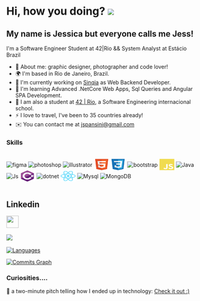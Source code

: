 <h1 align="left"> Hi, how you doing? <img src="https://raw.githubusercontent.com/kaueMarques/kaueMarques/master/hi.gif" width="30px"></h1>
<h2> My name is Jessica but everyone calls me Jess!</h2>

I'm a Software Engineer Student at 42|Rio && System Analyst at Estácio Brazil <br>

* 💬  About me: graphic designer, photographer and code lover!<br>
* 🌍  I'm based in Rio de Janeiro, Brazil.
* 🚀  I'm currently working on [Sinqia](https://sinqia.com.br/) as Web Backend Developer.
* 🧠  I'm learning Advanced .NetCore Web Apps, Sql Queries and Angular SPA Development.
* 🎒  I am also a student at [42 | Rio](https://42.rio/), a Software Engineering internacional school.
* ⚡  I love to travel, I've been to 35 countries already!
* ✉️  You can contact me at [jspansini@gmail.com](mailto:jspansini@gmail.com)


### Skills

  <div style="display: inline_block align: center "><br>
   
  <img align="center" alt="figma" height="30" width="40" src="https://cdn.jsdelivr.net/gh/devicons/devicon/icons/figma/figma-original.svg" />    
  <img align="center" alt="photoshop" height="30" width="40" src="https://cdn.jsdelivr.net/gh/devicons/devicon/icons/photoshop/photoshop-plain.svg" />
  <img align="center" alt="illustrator" height="30" width="40" src="https://cdn.jsdelivr.net/gh/devicons/devicon/icons/illustrator/illustrator-plain.svg" />           
          
  <img align="center" alt="HTML" height="30" width="40" src="https://raw.githubusercontent.com/devicons/devicon/master/icons/html5/html5-original.svg">       
  <img align="center" alt="CSS" height="30" width="40" src="https://raw.githubusercontent.com/devicons/devicon/master/icons/css3/css3-original.svg">
  <img align="center" alt="bootstrap" height="30" width="40" src="https://cdn.jsdelivr.net/gh/devicons/devicon/icons/bootstrap/bootstrap-plain-wordmark.svg" />
  <img align="center" alt="Js" height="30" width="40" src="https://raw.githubusercontent.com/devicons/devicon/master/icons/javascript/javascript-plain.svg">    
    
  <img align="center" alt="Java" height="30" width="40" src="https://cdn.jsdelivr.net/gh/devicons/devicon/icons/java/java-original-wordmark.svg"/>
  <img align="center" alt="Js" height="30" width="40" src="https://cdn.jsdelivr.net/gh/devicons/devicon/icons/c/c-original.svg" />          
  <img align="center" alt="Csharp" height="30" width="40" src="https://raw.githubusercontent.com/devicons/devicon/master/icons/csharp/csharp-original.svg"> 
  <img align="center" alt="dotnet" height="30" width="40" src="https://cdn.jsdelivr.net/gh/devicons/devicon/icons/dot-net/dot-net-original-wordmark.svg" />    
  <img align="center" alt="React" height="30" width="40" src="https://raw.githubusercontent.com/devicons/devicon/master/icons/react/react-original.svg">
  <img align="center" alt="Mysql" height="30" width="40" src="https://cdn.jsdelivr.net/gh/devicons/devicon/icons/mysql/mysql-original-wordmark.svg" />
    
  <img align="center" alt="MongoDB" height="30" width="40" src="https://cdn.jsdelivr.net/gh/devicons/devicon/icons/mongodb/mongodb-original-wordmark.svg" />
          
</div><br>
  

  ## Linkedin
  
  <a href="https://www.linkedin.com/in/jessicapansini/" target="_blank" rel="noreferrer"><img src="https://raw.githubusercontent.com/danielcranney/readme-generator/main/public/icons/socials/linkedin.svg" width="32" height="32" /></a> 
  
   <a href="http://www.github.com/jspansini"><img src="https://github-readme-streak-stats.herokuapp.com/?user=jspansini&stroke=ffffff&background=171717&ring=3382ed&fire=3382ed&currStreakNum=ffffff&currStreakLabel=3382ed&sideNums=ffffff&sideLabels=ffffff&dates=ffffff&hide_border=true" /></a>
   
   <a href="https://github.com/jspansini" align="left"><img src="https://github-readme-stats-peguimasid.vercel.app/api/top-langs/?username=jspansini&layout=compact&title_color=3382ed&hide=css,objective-c,html&text_color=ffffff&icon_color=3382ed&bg_color=171717&hide_border=true&locale=en&custom_title=Top%20%Languages" alt="Languages" /></a>
    
  <a href="http://www.github.com/jspansini"><img src="https://github-readme-activity-graph.cyclic.app/graph?username=jspansini&bg_color=171717&color=ffffff&line=3382ed&point=ffffff&area_color=171717&area=true&hide_border=true&custom_title=GitHub%20Commits%20Graph" alt="Commits Graph" /></a>
  


  <h3> Curiosities.... </h3>
  
  <p> 💬 a two-minute pitch telling how I ended up in technology: <a href="https://youtu.be/bGL083GWLhg"> Check it out :) </a>
  
